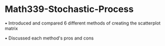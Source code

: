 # Math339-Stochastic-Process

•	Introduced and compared 6 different methods of creating the scatterplot matrix 

• Discussed each method's pros and cons


